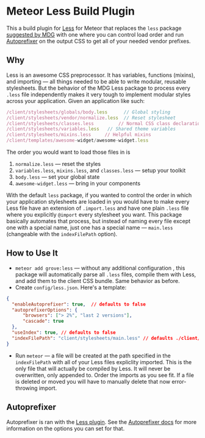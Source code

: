 # Meteor Less Build Plugin

This a build plugin for [Less](lesscss.org) for Meteor that replaces the `less` package [suggested by MDG](http://docs.meteor.com/#/full/less) with one where you can control load order and run [Autoprefixer](https://github.com/postcss/autoprefixer) on the output CSS to get all of your needed vendor prefixes.

## Why
Less is an awesome CSS preprocessor. It has variables, functions (mixins), and importing — all things needed to be able to write modular, reusable stylesheets. But the behavior of the MDG Less package to process every `.less` file independently makes it very tough to implement modular styles across your application. Given an application like such:

```js
/client/stylesheets/globals/body.less	   // Global styling
/client/stylesheets/vendor/normalize.less  // Reset stylesheet
/client/stylesheets/classes.less		 // Normal CSS class declarations
/client/stylesheets/variables.less   // Shared theme variables
/client/stylesheets/mixins.less		// Helpful mixins
/client/templates/awesome-widget/awesome-widget.less
```

The order you would want to load those files in is

1. `normalize.less` — reset the styles
2. `variables.less`, `mixins.less`, and `classes.less` — setup your toolkit
3. `body.less` — set your global state
4. `awesome-widget.less` — bring in your components

With the default `less` package, if you wanted to control the order in which your application stylesheets are loaded in you would have to make every Less file have an extension of `.import.less` and have one plain `.less` file where you explicitly `@import` every stylesheet you want. This package basically automates that process, but instead of naming every file except one with a special name, just one has a special name — `main.less` (changeable with the `indexFilePath` option).


## How to Use It
* `meteor add grove:less` — without any additional configuration , this package will automatically parse all `.less` files, compile them with Less, and add them to the client CSS bundle. Same behavior as before.
* Create `config/less.json`. Here's a template:

```json
{
  "enableAutoprefixer": true,  // defaults to false
  "autoprefixerOptions": {
      "browsers": ["> 2%", "last 2 versions"],
      "cascade": true
  },
  "useIndex": true,	// defaults to false
  "indexFilePath": "client/stylesheets/main.less" // defaults ./client/main.less
}

```
* Run `meteor` — a file will be created at the path specified in the `indexFilePath` with all of your Less files expliclity imported. This is the only file that will actually be compiled by Less. It will never be overwritten, only appended to. Order the imports as you see fit. If a file is deleted or moved you will have to manually delete that now error-throwing import.

## Autoprefixer
Autoprefixer is ran with the [Less plugin](https://github.com/less/less-plugin-autoprefix). See the [Autoprefixer docs](https://github.com/postcss/autoprefixer#browsers) for more information on the options you can set for that.

